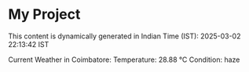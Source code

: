 # My Project

This content is dynamically generated in Indian Time (IST): 2025-03-02 22:13:42 IST


Current Weather in Coimbatore:
Temperature: 28.88 °C
Condition: haze
